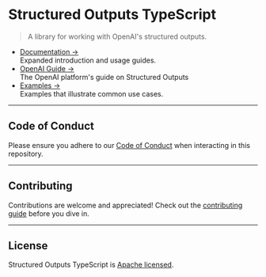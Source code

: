 # Structured Outputs TypeScript

> A library for working with OpenAI's structured outputs.

- [Documentation &rarr;](https://structured-outputs.dev)<br />Expanded introduction and usage
  guides.
- [OpenAI Guide &rarr;](https://platform.openai.com/docs/guides/structured-outputs)<br />The OpenAI
  platform's guide on Structured Outputs
- [Examples &rarr;](https://structured-outputs.dev/examples)<br />Examples that illustrate common
  use cases.

---

## **Code of Conduct**

Please ensure you adhere to our [Code of Conduct](CODE_OF_CONDUCT.md) when interacting in this
repository.

---

## **Contributing**

Contributions are welcome and appreciated! Check out the [contributing guide](CONTRIBUTING.md)
before you dive in.

---

## **License**

Structured Outputs TypeScript is [Apache licensed](LICENSE).
